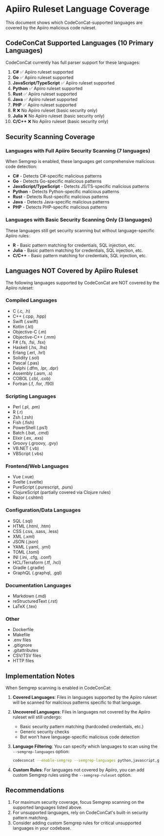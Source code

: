 # Apiiro Ruleset Language Coverage

This document shows which CodeConCat-supported languages are covered by the Apiiro malicious code ruleset.

## CodeConCat Supported Languages (10 Primary Languages)

CodeConCat currently has full parser support for these languages:

1. **C#** ✅ Apiiro ruleset supported
2. **Go** ✅ Apiiro ruleset supported  
3. **JavaScript/TypeScript** ✅ Apiiro ruleset supported
4. **Python** ✅ Apiiro ruleset supported
5. **Rust** ✅ Apiiro ruleset supported
6. **Java** ✅ Apiiro ruleset supported
7. **PHP** ✅ Apiiro ruleset supported
8. **R** ❌ No Apiiro ruleset (basic security only)
9. **Julia** ❌ No Apiiro ruleset (basic security only)
10. **C/C++** ❌ No Apiiro ruleset (basic security only)

## Security Scanning Coverage

### Languages with Full Apiiro Security Scanning (7 languages)

When Semgrep is enabled, these languages get comprehensive malicious code detection:

- **C#** - Detects C#-specific malicious patterns
- **Go** - Detects Go-specific malicious patterns
- **JavaScript/TypeScript** - Detects JS/TS-specific malicious patterns
- **Python** - Detects Python-specific malicious patterns
- **Rust** - Detects Rust-specific malicious patterns
- **Java** - Detects Java-specific malicious patterns
- **PHP** - Detects PHP-specific malicious patterns

### Languages with Basic Security Scanning Only (3 languages)

These languages still get security scanning but without language-specific Apiiro rules:

- **R** - Basic pattern matching for credentials, SQL injection, etc.
- **Julia** - Basic pattern matching for credentials, SQL injection, etc.
- **C/C++** - Basic pattern matching for credentials, SQL injection, etc.

## Languages NOT Covered by Apiiro Ruleset

The following languages supported by CodeConCat are NOT covered by the Apiiro ruleset:

### Compiled Languages
- C (.c, .h)
- C++ (.cpp, .hpp)
- Swift (.swift)
- Kotlin (.kt)
- Objective-C (.m)
- Objective-C++ (.mm)
- F# (.fs, .fsi, .fsx)
- Haskell (.hs, .lhs)
- Erlang (.erl, .hrl)
- Solidity (.sol)
- Pascal (.pas)
- Delphi (.dfm, .lpr, .dpr)
- Assembly (.asm, .s)
- COBOL (.cbl, .cob)
- Fortran (.f, .for, .f90)

### Scripting Languages
- Perl (.pl, .pm)
- R (.r)
- Zsh (.zsh)
- Fish (.fish)
- PowerShell (.ps1)
- Batch (.bat, .cmd)
- Elixir (.ex, .exs)
- Groovy (.groovy, .gvy)
- VB.NET (.vb)
- VBScript (.vbs)

### Frontend/Web Languages
- Vue (.vue)
- Svelte (.svelte)
- PureScript (.purescript, .purs)
- ClojureScript (partially covered via Clojure rules)
- Razor (.cshtml)

### Configuration/Data Languages
- SQL (.sql)
- HTML (.html, .htm)
- CSS (.css, .sass, .less)
- XML (.xml)
- JSON (.json)
- YAML (.yaml, .yml)
- TOML (.toml)
- INI (.ini, .cfg, .conf)
- HCL/Terraform (.tf, .hcl)
- Gradle (.gradle)
- GraphQL (.graphql, .gql)

### Documentation Languages
- Markdown (.md)
- reStructuredText (.rst)
- LaTeX (.tex)

### Other
- Dockerfile
- Makefile
- .env files
- .gitignore
- .gitattributes
- CSV/TSV files
- HTTP files

## Implementation Notes

When Semgrep scanning is enabled in CodeConCat:

1. **Covered Languages**: Files in languages supported by the Apiiro ruleset will be scanned for malicious patterns specific to that language.

2. **Uncovered Languages**: Files in languages not covered by the Apiiro ruleset will still undergo:
   - Basic security pattern matching (hardcoded credentials, etc.)
   - Generic security checks
   - But won't have language-specific malicious code detection

3. **Language Filtering**: You can specify which languages to scan using the `--semgrep-languages` option:
   ```bash
   codeconcat --enable-semgrep --semgrep-languages python,javascript,go
   ```

4. **Custom Rules**: For languages not covered by Apiiro, you can add custom Semgrep rules using the `--semgrep-ruleset` option.

## Recommendations

1. For maximum security coverage, focus Semgrep scanning on the supported languages listed above.
2. For unsupported languages, rely on CodeConCat's built-in security pattern matching.
3. Consider adding custom Semgrep rules for critical unsupported languages in your codebase.